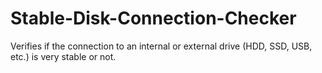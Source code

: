 # Stable-Disk-Connection-Checker
Verifies if the connection to an internal or external drive (HDD, SSD, USB, etc.) is very stable or not. 
